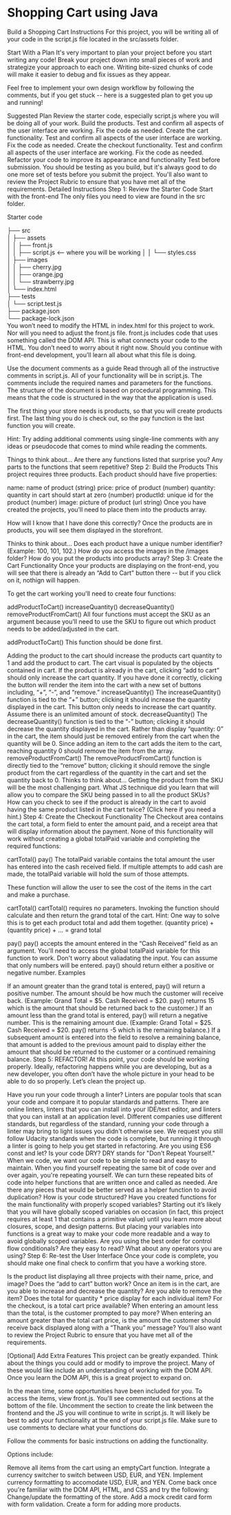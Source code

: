 # Shopping Cart using Java 
Build a Shopping Cart
Instructions
For this project, you will be writing all of your code in the script.js file located in the src/assets folder.

Start With a Plan
It's very important to plan your project before you start writing any code! Break your project down into small pieces of work and strategize your approach to each one. Writing bite-sized chunks of code will make it easier to debug and fix issues as they appear.

Feel free to implement your own design workflow by following the comments, but if you get stuck -- here is a suggested plan to get you up and running!

Suggested Plan
Review the starter code, especially script.js where you will be doing all of your work.
Build the products. Test and confirm all aspects of the user interface are working. Fix the code as needed.
Create the cart functionality. Test and confirm all aspects of the user interface are working. Fix the code as needed.
Create the checkout functionality. Test and confirm all aspects of the user interface are working. Fix the code as needed.
Refactor your code to improve its appearance and functionality
Test before submission. You should be testing as you build, but it's always good to do one more set of tests before you submit the project. You'll also want to review the Project Rubric to ensure that you have met all of the requirements.
Detailed Instructions
Step 1: Review the Starter Code
Start with the front-end
The only files you need to view are found in the src folder.

Starter code

├── src  
│   ├── assets  
│   │   ├── front.js   
│   │   ├── script.js   <-- where you will be working
│   │   └── styles.css  
│   ├── images  
│   │   ├── cherry.jpg  
│   │   ├── orange.jpg  
│   │   └── strawberry.jpg  
│   └──  index.html  
├── tests  
│   └── script.test.js  
├── package.json  
└── package-lock.json   
You won’t need to modify the HTML in index.html for this project to work. Nor will you need to adjust the front.js file. front.js includes code that uses something called the DOM API. This is what connects your code to the HTML. You don’t need to worry about it right now. Should you continue with front-end development, you’ll learn all about what this file is doing.

Use the document comments as a guide
Read through all of the instructive comments in script.js. All of your functionality will be in script.js. The comments include the required names and parameters for the functions. The structure of the document is based on procedural programming. This means that the code is structured in the way that the application is used.

The first thing your store needs is products, so that you will create products first. The last thing you do is check out, so the pay function is the last function you will create.

Hint: Try adding additional comments using single-line comments with any ideas or pseudocode that comes to mind while reading the comments.

Things to think about...
Are there any functions listed that surprise you?
Any parts to the functions that seem repetitive?
Step 2: Build the Products
This project requires three products. Each product should have five properties:

name: name of product (string)
price: price of product (number)
quantity: quantity in cart should start at zero (number)
productId: unique id for the product (number)
image: picture of product (url string)
Once you have created the projects, you’ll need to place them into the products array.

How will I know that I have done this correctly?
Once the products are in products, you will see them displayed in the storefront.

Thinks to think about...
Does each product have a unique number identifier? (Example: 100, 101, 102.)
How do you access the images in the /images folder?
How do you put the products into products array?
Step 3: Create the Cart Functionality
Once your products are displaying on the front-end, you will see that there is already an “Add to Cart” button there -- but if you click on it, nothign will happen.

To get the cart working you'll need to create four functions:

addProductToCart()
increaseQuantity()
decreaseQuantity()
removeProductFromCart()
All four functions must accept the SKU as an argument because you’ll need to use the SKU to figure out which product needs to be added/adjusted in the cart.

addProductToCart()
This function should be done first.

Adding the product to the cart should increase the products cart quantity to 1 and add the product to cart. The cart visual is populated by the objects contained in cart.
If the product is already in the cart, clicking “add to cart” should only increase the cart quantity.
If you have done it correctly, clicking the button will render the item into the cart with a new set of buttons including, “+”, “-”, and “remove.”
increaseQuantity()
The increaseQuantity() function is tied to the “+” button; clicking it should increase the quantity displayed in the cart.
This button only needs to increase the cart quantity. Assume there is an unlimited amount of stock.
decreaseQuantity()
The decreaseQuantity() function is tied to the “-” button; clicking it should decrease the quantity displayed in the cart.
Rather than display “quantity: 0” in the cart, the item should just be removed entirely from the cart when the quantity will be 0.
Since adding an item to the cart adds the item to the cart, reaching quantity 0 should remove the item from the array.
removeProductFromCart()
The removeProductFromCart() function is directly tied to the “remove” button; clicking it should remove the single product from the cart regardless of the quantity in the cart and set the quantity back to 0.
Thinks to think about...
Getting the product from the SKU will be the most challenging part. What JS technique did you learn that will allow you to compare the SKU being passed in to all the product SKUs?
How can you check to see if the product is already in the cart to avoid having the same product listed in the cart twice? (Click here if you need a hint.)
Step 4: Create the Checkout Functionality
The Checkout area contains the cart total, a form field to enter the amount paid, and a receipt area that will display information about the payment. None of this functionality will work without creating a global totalPaid variable and completing the required functions:

cartTotal()
pay()
The totalPaid variable contains the total amount the user has entered into the cash received field. If multiple attempts to add cash are made, the totalPaid variable will hold the sum of those attempts.

These function will allow the user to see the cost of the items in the cart and make a purchase.

cartTotal()
cartTotal() requires no parameters.
Invoking the function should calculate and then return the grand total of the cart.
Hint: One way to solve this is to get each product total and add them together. (quantity price) + (quantity price) + … = grand total

pay()
pay() accepts the amount entered in the “Cash Received” field as an argument.
You'll need to access the global totalPaid variable for this function to work.
Don't worry about valiadating the input. You can assume that only numbers will be entered.
pay() should return either a positive or negative number.
Examples

If an amount greater than the grand total is entered, pay() will return a positive number. The amount should be how much the customer will receive back. (Example: Grand Total = $5. Cash Received = $20. pay() returns 15 which is the amount that should be returned back to the customer.)
If an amount less than the grand total is entered, pay() will return a negative number. This is the remaining amount due. (Example: Grand Total = $25. Cash Received = $20. pay() returns -5 which is the remaining balance.)
If a subsequent amount is entered into the field to resolve a remaining balance, that amount is added to the previous amount paid to display either the amount that should be returned to the customer or a continued remaining balance.
Step 5: REFACTOR!
At this point, your code should be working properly. Ideally, refactoring happens while you are developing, but as a new developer, you often don’t have the whole picture in your head to be able to do so properly. Let’s clean the project up.

Have you run your code through a linter? Linters are popular tools that scan your code and compare it to popular standards and patterns. There are online linters, linters that you can install into your IDE/text editor, and linters that you can install at an application level. Different companies use different standards, but regardless of the standard, running your code through a linter may bring to light issues you didn't otherwise see. We request you still follow Udacity standards when the code is complete, but running it through a linter is going to help you get started in refactoring.
Are you using ES6 const and let?
Is your code DRY? DRY stands for "Don't Repeat Yourself." When we code, we want our code to be simple to read and easy to maintain. When you find yourself repeating the same bit of code over and over again, you're repeating yourself. We can turn these repeated bits of code into helper functions that are written once and called as needed. Are there any pieces that would be better served as a helper function to avoid duplication?
How is your code structured? Have you created functions for the main functionality with properly scoped variables? Starting out it’s likely that you will have globally scoped variables on occasion (in fact, this project requires at least 1 that contains a primitive value) until you learn more about closures, scope, and design patterns. But placing your variables into functions is a great way to make your code more readable and a way to avoid globally scoped variables.
Are you using the best order for control flow conditionals? Are they easy to read? What about any operators you are using?
Step 6: Re-test the User Interface
Once your code is complete, you should make one final check to confirm that you have a working store.

Is the product list displaying all three projects with their name, price, and image? Does the “add to cart” button work?
Once an item is in the cart, are you able to increase and decrease the quantity? Are you able to remove the item? Does the total for quantity * price display for each individual item?
For the checkout, is a total cart price available? When entering an amount less than the total, is the customer prompted to pay more? When entering an amount greater than the total cart price, is the amount the customer should receive back displayed along with a “Thank you” message?
You'll also want to review the Project Rubric to ensure that you have met all of the requirements.

[Optional] Add Extra Features
This project can be greatly expanded. Think about the things you could add or modify to improve the project. Many of these would like include an understanding of working with the DOM API. Once you learn the DOM API, this is a great project to expand on.

In the mean time, some opportunities have been included for you. To access the items, view front.js. You'll see commented out sections at the bottom of the file. Uncomment the section to create the link between the frontend and the JS you will continue to write in script.js. It will likely be best to add your functionality at the end of your script.js file. Make sure to use comments to declare what your functions do.

Follow the comments for basic instructions on adding the functionality.

Options include:

Remove all items from the cart using an emptyCart function.
Integrate a currency switcher to switch between USD, EUR, and YEN.
Implement currency formatting to accomodate USD, EUR, and YEN.
Come back once you're familiar with the DOM API, HTML, and CSS and try the following:
Change/update the formatting of the store.
Add a mock credit card form with form validation.
Create a form for adding more products.
